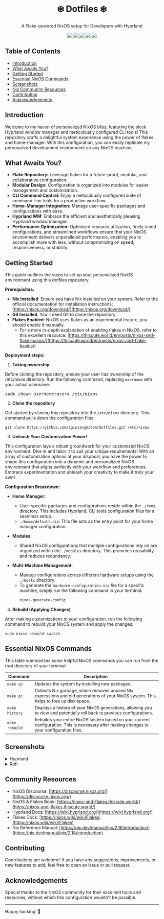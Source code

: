 <h1 align="center">❄️ Dotfiles ❄️</h1>
<p align="center">A Flake-powered NixOS setup for Developers with Hyprland</p>

<div align="center">
  <a href="https://github.com/2giosangmitom/dotfiles/stargazers">
    <img src="https://img.shields.io/github/stars/2giosangmitom/dotfiles?style=for-the-badge&logo=starship&color=C9CBFF&logoColor=D9E0EE&labelColor=302D41" />
  </a>
  <a href="https://github.com/2giosangmitom/dotfiles/pulse">
    <img src="https://img.shields.io/github/last-commit/2giosangmitom/dotfiles?style=for-the-badge&logo=github&color=7dc4e4&logoColor=D9E0EE&labelColor=302D41" />
  </a>
  <a href="https://github.com/2giosangmitom/dotfiles/forks">
    <img src="https://img.shields.io/github/forks/2giosangmitom/dotfiles.svg?style=for-the-badge&logo=starship&color=8bd5ca&logoColor=D9E0EE&labelColor=302D41" />
  </a>
  <a>
    <img src="https://img.shields.io/github/repo-size/2giosangmitom/dotfiles?color=%23DDB6F2&label=SIZE&logo=codesandbox&style=for-the-badge&logoColor=D9E0EE&labelColor=302D41" />
  </a>
  <a href="https://github.com/2giosangmitom/dotfiles/blob/master/LICENSE">
    <img src="https://img.shields.io/github/license/2giosangmitom/dotfiles?style=for-the-badge&logo=starship&color=ee999f&logoColor=D9E0EE&labelColor=302D41" />
  </a>
</div>

## Table of Contents

- [Introduction](#introduction)
- [What Awaits You?](#what-awaits-you)
- [Getting Started](#getting-started)
- [Essential NixOS Commands](#essential-nixos-commands)
- [Screenshots](#screenshots)
- [Nix Community Resources](#nix-community-resources)
- [Contributing](#contributing)
- [Acknowledgements](#acknowledgements)

## Introduction

Welcome to my haven of personalized NixOS bliss, featuring the sleek Hyprland window manager and meticulously configured CLI tools! This repository crafts a delightful system experience using the power of flakes and home-manager. With this configuration, you can easily replicate my personalized development environment on any NixOS machine.

## What Awaits You?

- **Flake Repository:** Leverage flakes for a future-proof, modular, and collaborative configuration.
- **Modular Design:** Configuration is organized into modules for easier management and customization.
- **CLI Command Central:** Enjoy a meticulously configured suite of command-line tools for a productive workflow.
- **Home-Manager Integration:** Manage user-specific packages and configurations with ease.
- **Hyprland WM:** Embrace the efficient and aesthetically pleasing Hyprland window manager.
- **Performance Optimization:** Optimized resource utilization, finely tuned configurations, and streamlined workflows ensure that your NixOS environment delivers unparalleled performance, enabling you to accomplish more with less, without compromising on speed, responsiveness, or stability.

## Getting Started

This guide outlines the steps to set up your personalized NixOS environment using this dotfiles repository.

**Prerequisites:**

- **Nix Installed**: Ensure you have Nix installed on your system. Refer to the official documentation for installation instructions: [https://nixos.org/download/](https://nixos.org/download/)
- **Git Installed**: You'll need Git to clone the repository.
- **Flakes Enabled**: NixOS uses flakes as an experimental feature, you should enable it manually.
  - For a more in-depth explanation of enabling flakes in NixOS, refer to this excellent resource: [https://thiscute.world/en/posts/nixos-and-flake-basics/](https://thiscute.world/en/posts/nixos-and-flake-basics/)

**Deployment steps:**

1. **Taking ownership**

Before cloning the repository, ensure your user has ownership of the /etc/nixos directory. Run the following command, replacing `username` with your actual username:

<pre>
sudo chown <i>username</i>:users /etc/nixos
</pre>

2. **Clone the repository**

Get started by cloning this repository into the `/etc/nixos` directory. This command pulls down the configuration files:

```
git clone https://github.com/2giosangmitom/dotfiles.git /etc/nixos
```

3. **Unleash Your Customization Power!**

This configuration lays a robust groundwork for your customized NixOS environment. Dive in and tailor it to suit your unique requirements! With an array of customization options at your disposal, you have the power to shape this configuration into a dynamic and personalized NixOS environment that aligns perfectly with your workflow and preferences. Embrace experimentation and unleash your creativity to make it truly your own!

**Configuration Breakdown:**

- **Home Manager**:

  - User-specific packages and configurations reside within the `./home` directory. This includes Hyprland, CLI tools configuration files for a seamless setup.
  - `./home/default.nix`: This file acts as the entry point for your home manager configuration.

- **Modules**:

  - Shared NixOS configurations that multiple configurations rely on are organized within the `./modules` directory. This promotes reusability and reduces redundancy.

- **Multi-Machine Management**:

  - Manage configurations across different hardware setups using the `./hosts` directory.
  - To generate the `hardware-configuration.nix` file for a specific machine, simply run the following command in your terminal:
    ```bash
    nixos-generate-config
    ```

4. **Rebuild (Applying Changes)**

After making customizations to your configuration, run the following command to rebuild your NixOS system and apply the changes:

```
sudo nixos-rebuild switch
```

## Essential NixOS Commands

This table summarizes some helpful NixOS commands you can run from the root directory of your terminal:

| Command        | Description                                                                                                                                |
| -------------- | ------------------------------------------------------------------------------------------------------------------------------------------ |
| `make up`      | Updates the system by installing new packages.                                                                                             |
| `make gc`      | Collects Nix garbage, which removes unused Nix expressions and old generations of your NixOS system. This helps to free up disk space.     |
| `make history` | Displays a history of your NixOS generations, allowing you to view and potentially roll back to previous configurations.                   |
| `make rebuild` | Rebuilds your entire NixOS system based on your current configuration. This is necessary after making changes to your configuration files. |

## Screenshots

<details>
  <summary>Hyprland</summary>
  <div align="center">
    <img src="./screenshots/hyprland.png" />
  </div>
</details>

<details>
  <summary>Rofi</summary>
  <div align="center">
    <img src="./screenshots/rofi_launcher.png" />
    <img src="./screenshots/rofi_powermenu.png" />
  </div>
</details>

## Community Resources

- NixOS Discourse: [https://discourse.nixos.org/](https://discourse.nixos.org/)
- NixOS & Flakes Book: [https://nixos-and-flakes.thiscute.world/](https://nixos-and-flakes.thiscute.world/)
- Hyprland Docs: [https://wiki.hyprland.org/](https://wiki.hyprland.org/)
- Flakes Docs: [https://nixos.wiki/wiki/Flakes](https://nixos.wiki/wiki/Flakes)
- Nix Reference Manual: [https://nix.dev/manual/nix/2.18/introduction](https://nix.dev/manual/nix/2.18/introduction)

## Contributing

Contributions are welcome! If you have any suggestions, improvements, or new features to add, feel free to open an issue or pull request.

## Acknowledgements

Special thanks to the NixOS community for their excellent tools and resources, without which this configuration wouldn't be possible.

---

Happy hacking! 🚀
